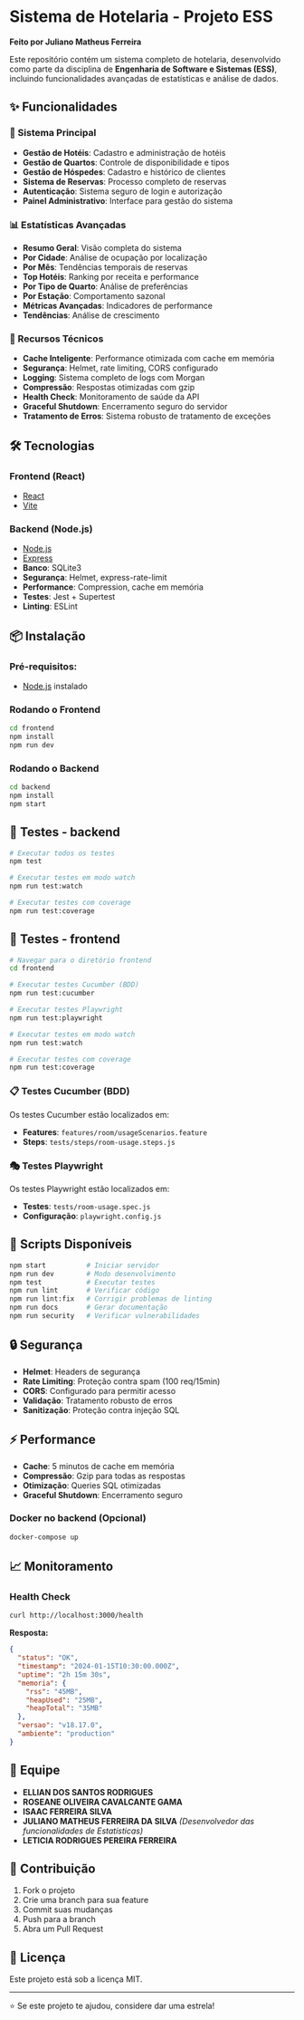 # Sistema de Hotelaria - Projeto ESS

**Feito por Juliano Matheus Ferreira**

Este repositório contém um sistema completo de hotelaria, desenvolvido como parte da disciplina de **Engenharia de Software e Sistemas (ESS)**, incluindo funcionalidades avançadas de estatísticas e análise de dados.

## ✨ Funcionalidades

### 🏨 Sistema Principal
- **Gestão de Hotéis**: Cadastro e administração de hotéis
- **Gestão de Quartos**: Controle de disponibilidade e tipos
- **Gestão de Hóspedes**: Cadastro e histórico de clientes
- **Sistema de Reservas**: Processo completo de reservas
- **Autenticação**: Sistema seguro de login e autorização
- **Painel Administrativo**: Interface para gestão do sistema

### 📊 Estatísticas Avançadas
- **Resumo Geral**: Visão completa do sistema
- **Por Cidade**: Análise de ocupação por localização
- **Por Mês**: Tendências temporais de reservas
- **Top Hotéis**: Ranking por receita e performance
- **Por Tipo de Quarto**: Análise de preferências
- **Por Estação**: Comportamento sazonal
- **Métricas Avançadas**: Indicadores de performance
- **Tendências**: Análise de crescimento

### 🚀 Recursos Técnicos
- **Cache Inteligente**: Performance otimizada com cache em memória
- **Segurança**: Helmet, rate limiting, CORS configurado
- **Logging**: Sistema completo de logs com Morgan
- **Compressão**: Respostas otimizadas com gzip
- **Health Check**: Monitoramento de saúde da API
- **Graceful Shutdown**: Encerramento seguro do servidor
- **Tratamento de Erros**: Sistema robusto de tratamento de exceções

## 🛠️ Tecnologias

### Frontend (React)
- [React](https://reactjs.org/)
- [Vite](https://vitejs.dev/)

### Backend (Node.js)
- [Node.js](https://nodejs.org/)
- [Express](https://expressjs.com/)
- **Banco**: SQLite3
- **Segurança**: Helmet, express-rate-limit
- **Performance**: Compression, cache em memória
- **Testes**: Jest + Supertest
- **Linting**: ESLint

## 📦 Instalação

### Pré-requisitos:
- [Node.js](https://nodejs.org/) instalado

### Rodando o Frontend

```bash
cd frontend
npm install
npm run dev
```

### Rodando o Backend

```bash
cd backend
npm install
npm start
```

## 🧪 Testes - backend

```bash
# Executar todos os testes
npm test

# Executar testes em modo watch
npm run test:watch

# Executar testes com coverage
npm run test:coverage
```

## 🧪 Testes - frontend

```bash
# Navegar para o diretório frontend
cd frontend

# Executar testes Cucumber (BDD)
npm run test:cucumber

# Executar testes Playwright
npm run test:playwright

# Executar testes em modo watch
npm run test:watch

# Executar testes com coverage
npm run test:coverage
```

### 📋 Testes Cucumber (BDD)
Os testes Cucumber estão localizados em:
- **Features**: `features/room/usageScenarios.feature`
- **Steps**: `tests/steps/room-usage.steps.js`

### 🎭 Testes Playwright
Os testes Playwright estão localizados em:
- **Testes**: `tests/room-usage.spec.js`
- **Configuração**: `playwright.config.js`

## 🔧 Scripts Disponíveis

```bash
npm start          # Iniciar servidor
npm run dev        # Modo desenvolvimento
npm test           # Executar testes
npm run lint       # Verificar código
npm run lint:fix   # Corrigir problemas de linting
npm run docs       # Gerar documentação
npm run security   # Verificar vulnerabilidades
```


## 🔒 Segurança

- **Helmet**: Headers de segurança
- **Rate Limiting**: Proteção contra spam (100 req/15min)
- **CORS**: Configurado para permitir acesso
- **Validação**: Tratamento robusto de erros
- **Sanitização**: Proteção contra injeção SQL

## ⚡ Performance

- **Cache**: 5 minutos de cache em memória
- **Compressão**: Gzip para todas as respostas
- **Otimização**: Queries SQL otimizadas
- **Graceful Shutdown**: Encerramento seguro

### Docker no backend (Opcional)
```bash
docker-compose up
```

## 📈 Monitoramento

### Health Check
```bash
curl http://localhost:3000/health
```

**Resposta:**
```json
{
  "status": "OK",
  "timestamp": "2024-01-15T10:30:00.000Z",
  "uptime": "2h 15m 30s",
  "memoria": {
    "rss": "45MB",
    "heapUsed": "25MB",
    "heapTotal": "35MB"
  },
  "versao": "v18.17.0",
  "ambiente": "production"
}
```

## 👥 Equipe 

- **ELLIAN DOS SANTOS RODRIGUES**
- **ROSEANE OLIVEIRA CAVALCANTE GAMA**
- **ISAAC FERREIRA SILVA**
- **JULIANO MATHEUS FERREIRA DA SILVA** *(Desenvolvedor das funcionalidades de Estatísticas)*
- **LETICIA RODRIGUES PEREIRA FERREIRA**

## 🤝 Contribuição

1. Fork o projeto
2. Crie uma branch para sua feature
3. Commit suas mudanças
4. Push para a branch
5. Abra um Pull Request

## 📝 Licença

Este projeto está sob a licença MIT.

---

⭐ Se este projeto te ajudou, considere dar uma estrela!
